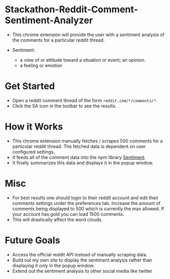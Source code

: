 # Stackathon-Reddit-Comment-Sentiment-Analyzer

- This chrome extension will provide the user with a sentiment analysis of the comments for a particular reddit thread.

- Sentiment:
  - a view of or attitude toward a situation or event; an opinion.
  - a feeling or emotion

# Get Started

- Open a reddit comment thread of the form `reddit.com/*/comments/*`.
- Click the SA icon in the toolbar to see the results.

# How it Works

- This chrome extension manually fetches / scrapes 500 comments for a particular reddit thread. The fetched data is dependent on user configured settings.
- It feeds all of the comment data into the npm library [Sentiment](https://www.npmjs.com/package/sentiment).
- It finally summarizes this data and displays it in the popup window.

# Misc

- For best results one should login to their reddit account and edit their comments settings under the preferences tab. Increase the amount of comments being displayed to 500 which is currently the max allowed. If your account has gold you can load 1500 comments.
- This will drastically affect the word clouds.

# Future Goals

- Access the official reddit API instead of manually scraping data.
- Build out my own site to display the sentiment analysis rather than displaying it only in the popup window.
- Extend out the sentiment analysis to other social media like twitter
